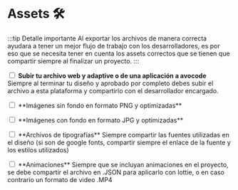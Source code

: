 # **Assets 🛠️** 
:::tip Detalle importante
Al exportar los archivos de manera correcta ayudara a tener un mejor flujo de trabajo con los desarrolladores, es por eso que se necesita tener en cuenta los assets correctos que se tienen que compartir siempre al finalizar un proyecto.
:::

<input type="checkbox" name=""> **Subir tu archivo web y adaptive o de una aplicación a avocode** <span class="text-grey italic">Siempre al terminar tu diseño y aprobado por completo debes subir el archivo a esta plataforma y compartirlo con el desarrollador encargado.</span>
<p><input type="checkbox" name=""> **Imágenes sin fondo en formato PNG y optimizadas**</p>
<p><input type="checkbox" name=""> **Imágenes con fondo en formato JPG y optimizadas**</p>
<p><input type="checkbox" name=""> **Archivos de tipografías** <span class="text-grey italic">Siempre compartir las fuentes utilizadas en el diseño (si son de google fonts, compartir siempre el enlace de la fuente y los estilos utilizados)</span></p>
<p><input type="checkbox" name=""> **Animaciones** <span class="text-grey italic">Siempre que se incluyan animaciones en el proyecto, se debe compartir el archivo en .JSON para aplicarlo con lottie, o en caso contrario un formato de video .MP4</span></p>